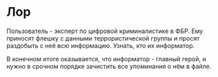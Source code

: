# Лор

Пользователь - эксперт по цифровой криминалистике в ФБР. Ему приносят флешку с данными террористической группы и просят раздобыть с неё всю информацию. Узнать, кто их информатор.

В конечном итоге оказывается, что информатор - главный герой, и нужно в срочном порядке зачистить все упоминания о нём в файле.
